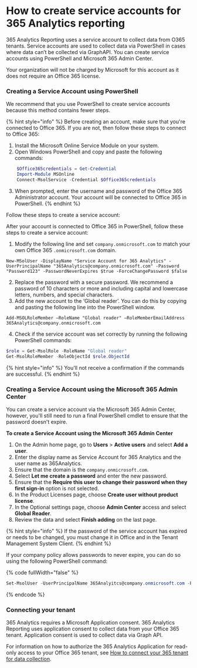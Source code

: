 # How to create service accounts for 365 Analytics reporting

365 Analytics Reporting uses a service account to collect data from O365 tenants. Service accounts are used to collect data via PowerShell in cases where data can’t be collected via GraphAPI. You can create service accounts using PowerShell and Microsoft 365 Admin Center.

Your organization will not be charged by Microsoft for this account as it does not require an Office 365 license.

### Creating a Service Account using PowerShell

We recommend that you use PowerShell to create service accounts because this method contains fewer steps.&#x20;

{% hint style="info" %}
Before creating an account, make sure that you're connected to Office 365. If you are not, then follow these steps to connect to Office 365:

1. Install the Microsoft Online Service Module on your system.
2. Open Windows PowerShell and copy and paste the following commands:

```powershell
    $Office365credentials = Get-Credential
    Import-Module MSOnline
    Connect-MsolService -Credential $Office365credentials
```

3. When prompted, enter the username and password of the Office 365 Administrator account. Your account will be connected to Office 365 in PowerShell.
{% endhint %}

Follow these steps to create a service account:

After your account is connected to Office 365 in PowerShell, follow these steps to create a service account:

1. Modify the following line and set `company.onmicrosoft.com` to match your own Office 365 `.onmicrosoft.com` domain.

```
New-MSolUser -DisplayName "Service Account for 365 Analytics" -UserPrincipalName "365Analytics@company.onmicrosoft.com" -Password "Password123" -PasswordNeverExpires $true -ForceChangePassword $false
```

2. Replace the password with a secure password. We recommend a password of 10 characters or more and including capital and lowercase letters, numbers, and special characters.
3. Add the new account to the ‘Global reader’. You can do this by copying and pasting the following line into the PowerShell window.

```
Add-MSOLRoleMember –RoleName "Global reader" –RoleMemberEmailAddress 365Analytics@company.onmicrosoft.com
```

4. Check if the service account was set correctly by running the following PowerShell commands:

```powershell
$role = Get-MsolRole -RoleName "Global reader"
Get-MsolRoleMember -RoleObjectId $role.ObjectId
```

{% hint style="info" %}
You'll not receive a confirmation if the commands are successful.
{% endhint %}

### Creating a Service Account using the Microsoft 365 Admin Center

You can create a service account via the Microsoft 365 Admin Center, however, you'll still need to run a final PowerShell cmdlet to ensure that the password doesn't expire.

**To create a Service Account using the Microsoft 365 Admin Center**

1. On the Admin home page, go to **Users** > **Active users** and select **Add a user**.
2. Enter the display name as Service Account for 365 Analytics and the user name as 365Analytics.
3. Ensure that the domain is the `company.onmicrosoft.com`.
4. Select **Let me create a password** and enter the new password.
5. Ensure that the **Require this user to change their password when they first sign-in** option is not selected.
6. In the Product Licenses page, choose **Create user without product license**.
7. In the Optional settings page, choose **Admin Center** access and select **Global Reader**.
8. Review the data and select **Finish adding** on the last page.

{% hint style="info" %}
If the password of the service account has expired or needs to be changed, you must change it in Office and in the Tenant Management System Client.
{% endhint %}

If your company policy allows passwords to never expire, you can do so using the following PowerShell command:

{% code fullWidth="false" %}
```powershell
Set-MsolUser -UserPrincipalName 365Analyitcs@company.onmicrosoft.com -PasswordNeverExpires $true
```
{% endcode %}

### Connecting your tenant

365 Analytics requires a Microsoft Application consent. 365 Analytics Reporting uses application consent to collect data from your Office 365 tenant. Application consent is used to collect data via Graph API.

For information on how to authorize the 365 Analytics Application for read-only access to your Office 365 tenant, see [How to connect your 365 tenant for data collection](how-to-connect-your-365-tenant-for-data-collection.md).
